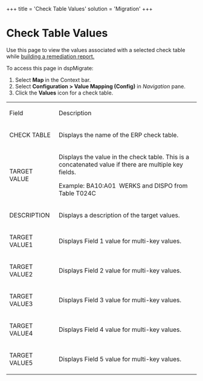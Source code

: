 +++
title = 'Check Table Values'
solution = 'Migration'
+++

# Check Table Values

<div class="use">

Use this page to view the values associated with a selected check table
while [building a remediation
report.](../Use_Cases/Build_a_Remediation_Report)

</div>

To access this page in dspMigrate:

1.  Select <span style="font-weight: bold;">Map </span>in the Context
    bar.
2.  Select <span style="font-weight: bold;">Configuration \> Value
    Mapping (Config)</span> in *Navigation* pane.
3.  Click the <span style="font-weight: bold;">Values</span> icon for a
    check table.

<table>
<tbody>
<tr class="odd">
<td><p>Field</p></td>
<td><p>Description</p></td>
</tr>
<tr class="even">
<td><p>CHECK TABLE</p></td>
<td><p>Displays the name of the ERP check table.</p></td>
</tr>
<tr class="odd">
<td><p>TARGET VALUE</p></td>
<td><p>Displays the value in the check table. This is a concatenated value if there are multiple key fields.</p>
<p>Example: BA10:A01  WERKS and DISPO from Table T024C</p></td>
</tr>
<tr class="even">
<td><p>DESCRIPTION</p></td>
<td><p>Displays a description of the target values.</p></td>
</tr>
<tr class="odd">
<td><p>TARGET VALUE1</p></td>
<td><p>Displays Field 1 value for multi-key values.</p></td>
</tr>
<tr class="even">
<td><p>TARGET VALUE2</p></td>
<td><p>Displays Field 2 value for multi-key values.</p></td>
</tr>
<tr class="odd">
<td><p>TARGET VALUE3</p></td>
<td><p>Displays Field 3 value for multi-key values.</p></td>
</tr>
<tr class="even">
<td><p>TARGET VALUE4</p></td>
<td><p>Displays Field 4 value for multi-key values.</p></td>
</tr>
<tr class="odd">
<td><p>TARGET VALUE5</p></td>
<td><p>Displays Field 5 value for multi-key values.</p></td>
</tr>
</tbody>
</table>
